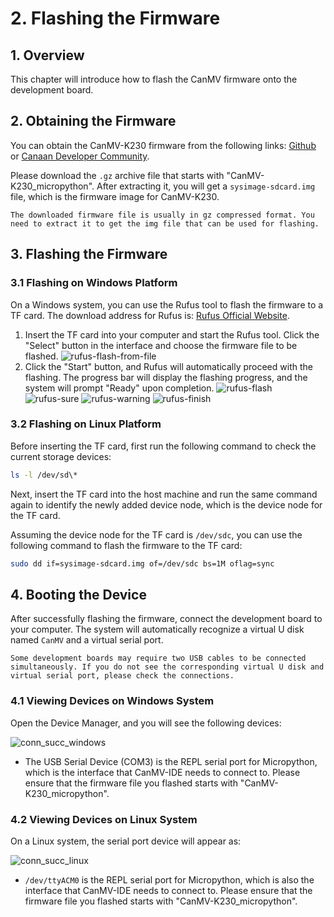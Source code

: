 # 2. Flashing the Firmware

## 1. Overview

This chapter will introduce how to flash the CanMV firmware onto the development board.

## 2. Obtaining the Firmware

You can obtain the CanMV-K230 firmware from the following links: [Github](https://github.com/kendryte/k230_canmv/releases) or [Canaan Developer Community](https://developer.canaan-creative.com/resource).

Please download the `.gz` archive file that starts with "CanMV-K230_micropython". After extracting it, you will get a `sysimage-sdcard.img` file, which is the firmware image for CanMV-K230.

```{admonition} Note
The downloaded firmware file is usually in gz compressed format. You need to extract it to get the img file that can be used for flashing.
```

## 3. Flashing the Firmware

### 3.1 Flashing on Windows Platform

On a Windows system, you can use the Rufus tool to flash the firmware to a TF card. The download address for Rufus is: [Rufus Official Website](http://rufus.ie/downloads/).

1. Insert the TF card into your computer and start the Rufus tool. Click the "Select" button in the interface and choose the firmware file to be flashed.
   ![rufus-flash-from-file](../../zh/userguide/images/rufus_select.png)
1. Click the "Start" button, and Rufus will automatically proceed with the flashing. The progress bar will display the flashing progress, and the system will prompt "Ready" upon completion.
   ![rufus-flash](../../zh/userguide/images/rufus_start.png)
   ![rufus-sure](../../zh/userguide/images/rufus_sure.png)
   ![rufus-warning](../../zh/userguide/images/rufus_warning.png)
   ![rufus-finish](../../zh/userguide/images/rufus_finish.png)

### 3.2 Flashing on Linux Platform

Before inserting the TF card, first run the following command to check the current storage devices:

```bash
ls -l /dev/sd\*
```

Next, insert the TF card into the host machine and run the same command again to identify the newly added device node, which is the device node for the TF card.

Assuming the device node for the TF card is `/dev/sdc`, you can use the following command to flash the firmware to the TF card:

```bash
sudo dd if=sysimage-sdcard.img of=/dev/sdc bs=1M oflag=sync
```

## 4. Booting the Device

After successfully flashing the firmware, connect the development board to your computer. The system will automatically recognize a virtual U disk named `CanMV` and a virtual serial port.

```{note}
Some development boards may require two USB cables to be connected simultaneously. If you do not see the corresponding virtual U disk and virtual serial port, please check the connections.
```

### 4.1 Viewing Devices on Windows System

Open the Device Manager, and you will see the following devices:

![conn_succ_windows](../../zh/userguide/images/canmv_connect_succ_windows.png)

- The USB Serial Device (COM3) is the REPL serial port for Micropython, which is the interface that CanMV-IDE needs to connect to. Please ensure that the firmware file you flashed starts with "CanMV-K230_micropython".

### 4.2 Viewing Devices on Linux System

On a Linux system, the serial port device will appear as:

![conn_succ_linux](../../zh/userguide/images/canmv_connect_succ_linux.png)

- `/dev/ttyACM0` is the REPL serial port for Micropython, which is also the interface that CanMV-IDE needs to connect to. Please ensure that the firmware file you flashed starts with "CanMV-K230_micropython".

